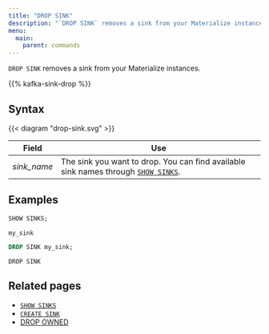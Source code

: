 ```yaml
---
title: "DROP SINK"
description: "`DROP SINK` removes a sink from your Materialize instances."
menu:
  main:
    parent: commands
---
```


`DROP SINK` removes a sink from your Materialize instances.

{{% kafka-sink-drop  %}}

## Syntax

{{< diagram "drop-sink.svg" >}}

Field | Use
------|-----
_sink&lowbar;name_ | The sink you want to drop. You can find available sink names through [`SHOW SINKS`](../show-sinks).

## Examples

```sql
SHOW SINKS;
```
```nofmt
my_sink
```
```sql
DROP SINK my_sink;
```
```nofmt
DROP SINK
```

## Related pages

- [`SHOW SINKS`](../show-sinks)
- [`CREATE SINK`](../create-sink)
- [DROP OWNED](../drop-owned)
